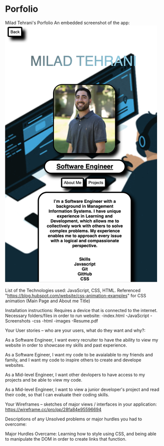 # Porfolio
Milad Tehrani's Porfolio
An embedded screenshot of the app:
![mobileView](Screenshots/2-mobile.png)

List of the Technologies used:
JavaScript, CSS, HTML.
Referenced "https://blog.hubspot.com/website/css-animation-examples" for CSS animation (Main Page and About me Title)

Installation instructions:
Requires a device that is connected to the internet. 
Necessary folders/files in order to run website: 
-index.html
-JavaScript
-Screenshots
-css
-html
-images
-Resume.pdf


Your User stories – who are your users, what do they want and why?:

As a Software Engineer, I want every recruiter to have the ability to view my website in order to showcase my skills and past experience.

As a Software Egineer, I want my code to be avaialable to my friends and family, and I want my code to inspire others to create and develope websites. 

As a Mid-level Engineer, I want other devlopers to have access to my projects and be able to view my code.

As a Mid-level Engineer, I want to view a junior developer's project and read their code, so that I can evaluate their coding skills.

Your Wireframes – sketches of major views / interfaces in your application:
https://wireframe.cc/pro/pp/28fa84e95596694

Descriptions of any Unsolved problems or major hurdles you had to overcome:

Major Hurdles Overcame: Learning how to style using CSS, and being able to manipulate the DOM in order to create links that function. 
